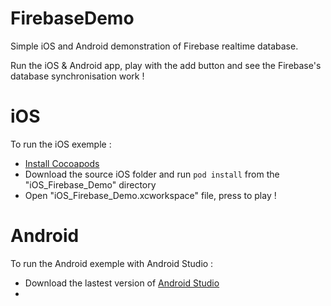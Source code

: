 # FirebaseDemo
Simple iOS and Android demonstration of Firebase realtime database.

Run the iOS & Android app, play with the add button and see the Firebase's database synchronisation work !

# iOS

To run the iOS exemple :
- [Install Cocoapods](https://guides.cocoapods.org/using/getting-started.html)
- Download the source iOS folder and run `pod install` from the "iOS_Firebase_Demo" directory
- Open "iOS_Firebase_Demo.xcworkspace" file, press to play ! 

# Android 

To run the Android exemple with Android Studio : 
- Download the lastest version of [Android Studio](https://developer.android.com/studio/index.html)
-

